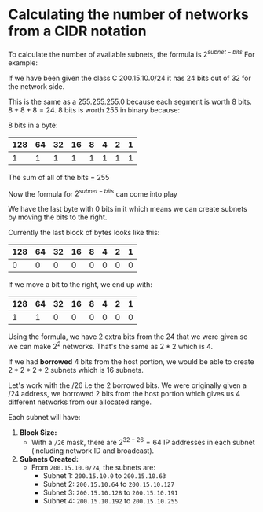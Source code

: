 # Calculating the number of networks from a CIDR notation

To calculate the number of available subnets, the formula is $2^{subnet-bits}$
For example:

If we have been given the class C 200.15.10.0/24 it has 24 bits out of 32 for the network side.

This is the same as a 255.255.255.0 because each segment is worth 8 bits. $8+8+8=24$. 8 bits is worth 255 in binary because:

8 bits in a byte:

| 128 | 64  | 32  | 16  | 8   | 4   | 2   | 1   |
| --- | --- | --- | --- | --- | --- | --- | --- |
| 1   | 1   | 1   | 1   | 1   | 1   | 1   | 1   |
The sum of all of the bits = 255

Now the formula for $2^{subnet-bits}$ can come into play

We have the last byte with 0 bits in it which means we can create subnets by moving the bits to the right.

Currently the last block of bytes looks like this:

| 128 | 64  | 32  | 16  | 8   | 4   | 2   | 1   |
| --- | --- | --- | --- | --- | --- | --- | --- |
| 0   | 0   | 0   | 0   | 0   | 0   | 0   | 0   |
If we move a bit to the right, we end up with:

| 128 | 64  | 32  | 16  | 8   | 4   | 2   | 1   |
| --- | --- | --- | --- | --- | --- | --- | --- |
| 1   | 1   | 0   | 0   | 0   | 0   | 0   | 0   |
Using the formula, we have 2 extra bits from the 24 that we were given so we can make $2^2$ networks. That's the same as $2*2$ which is 4. 

If we had **borrowed** 4 bits from the host portion, we would be able to create $2*2*2*2$ subnets which is 16 subnets. 

Let's work with the /26 i.e the 2 borrowed bits. 
We were originally given a /24 address, we borrowed 2 bits from the host portion which gives us 4 different networks from our allocated range.

Each subnet will have:

1. **Block Size:**
    - With a `/26` mask, there are $2^{32−26}=64$ IP addresses in each subnet (including network ID and broadcast).
2. **Subnets Created:**
    - From `200.15.10.0/24`, the subnets are:
        - Subnet 1: `200.15.10.0` to `200.15.10.63`
        - Subnet 2: `200.15.10.64` to `200.15.10.127`
        - Subnet 3: `200.15.10.128` to `200.15.10.191`
        - Subnet 4: `200.15.10.192` to `200.15.10.255`

